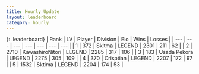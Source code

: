 ```yaml
---
title: Hourly Update
layout: leaderboard
category: hourly
---
```


{: .leaderboard}
| Rank | LV | Player | Division | Elo | Wins | Losses |
| --- | --- | --- | --- | --- | --- | --- |
| <span data-change="0">1</span> | 372 | <span title="ID: 402846">Skitma</span> | LEGEND | <span data-change="0">2301</span> | <span data-change="0">211</span> | <span data-change="0">62</span> |
| <span data-change="0">2</span> | 2710 | <span title="ID: 164871">KawashiroNitori</span> | LEGEND | <span data-change="0">2285</span> | <span data-change="0">317</span> | <span data-change="0">106</span> |
| <span data-change="0">3</span> | 183 | <span title="ID: 641994">Usada Pekora</span> | LEGEND | <span data-change="17">2275</span> | <span data-change="7">305</span> | <span data-change="1">109</span> |
| <span data-change="0">4</span> | 370 | <span title="ID: 665674">Crisptian</span> | LEGEND | <span data-change="0">2207</span> | <span data-change="0">172</span> | <span data-change="0">97</span> |
| <span data-change="1">5</span> | 1532 | <span title="ID: 353063">Sktima</span> | LEGEND | <span data-change="27">2204</span> | <span data-change="5">174</span> | <span data-change="1">53</span> |